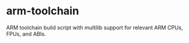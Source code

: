 # arm-toolchain
ARM toolchain build script with multilib support for relevant ARM CPUs, FPUs, and ABIs.
